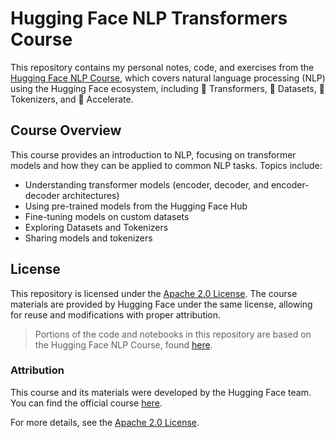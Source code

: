 # Hugging Face NLP Transformers Course

This repository contains my personal notes, code, and exercises from the [Hugging Face NLP Course](https://huggingface.co/learn/nlp-course), which covers natural language processing (NLP) using the Hugging Face ecosystem, including 🤗 Transformers, 🤗 Datasets, 🤗 Tokenizers, and 🤗 Accelerate.

## Course Overview

This course provides an introduction to NLP, focusing on transformer models and how they can be applied to common NLP tasks. Topics include:

- Understanding transformer models (encoder, decoder, and encoder-decoder architectures)
- Using pre-trained models from the Hugging Face Hub
- Fine-tuning models on custom datasets
- Exploring Datasets and Tokenizers
- Sharing models and tokenizers

## License

This repository is licensed under the [Apache 2.0 License](LICENSE). The course materials are provided by Hugging Face under the same license, allowing for reuse and modifications with proper attribution.

> Portions of the code and notebooks in this repository are based on the Hugging Face NLP Course, found [here](https://huggingface.co/learn/nlp-course).

### Attribution

This course and its materials were developed by the Hugging Face team. You can find the official course [here](https://huggingface.co/learn/nlp-course).

For more details, see the [Apache 2.0 License](https://www.apache.org/licenses/LICENSE-2.0).
